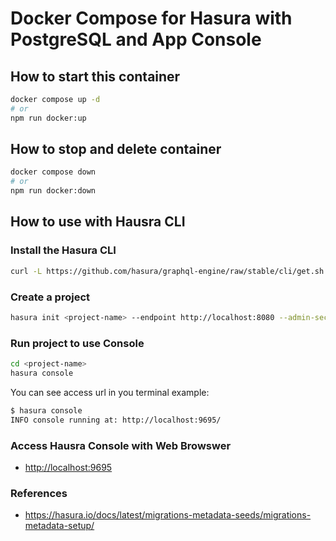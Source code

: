 # Docker Compose for Hasura with PostgreSQL and App Console

## How to start this container

```bash
docker compose up -d
# or
npm run docker:up
```

## How to stop and delete container

```bash
docker compose down
# or
npm run docker:down
```

## How to use with Hausra CLI

### Install the Hasura CLI

```bash
curl -L https://github.com/hasura/graphql-engine/raw/stable/cli/get.sh | bash
```

### Create a project

```bash
hasura init <project-name> --endpoint http://localhost:8080 --admin-secret myadminsetcretkey
```

### Run project to use Console

```bash
cd <project-name>
hasura console
```

You can see access url in you terminal
example:

```bash
$ hasura console
INFO console running at: http://localhost:9695/
```

### Access Hausra Console with Web Browswer

- <http://localhost:9695>

### References

- <https://hasura.io/docs/latest/migrations-metadata-seeds/migrations-metadata-setup/>

